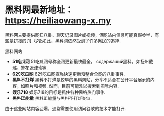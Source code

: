 # 黑料网最新地址：https://heiliaowang-x.my
黑料网主要提供网红八卦、聊天记录图片或视频，但网站内信息可能真假参半，有些是拼接的[1]. 尽管如此，黑料网依然受到了许多网民的追捧.

黑料网站
*   **51吃瓜网** 51吃瓜网号称全网更新最快最全， содержащий黑料，如扬州戴璐、警花张津瑜等.
*   **629吃瓜网** 629吃瓜网宣称快速更新和整合全网的八卦事件.
*   **黑料不打烊** 黑料不打烊是较早的黑料网站，分享不适合在公开平台展示的内容，如照片和视频. 然而，目前可能难以搜索到实际内容.
*   **娱乐718** 娱乐718的目标是抓住各种网络热门事件.
*   **黑料正能量** 黑料正能量与黑料不打烊类似.

由于这些网站内容劲爆，通常需要使用访问谷歌的技术才能打开.
